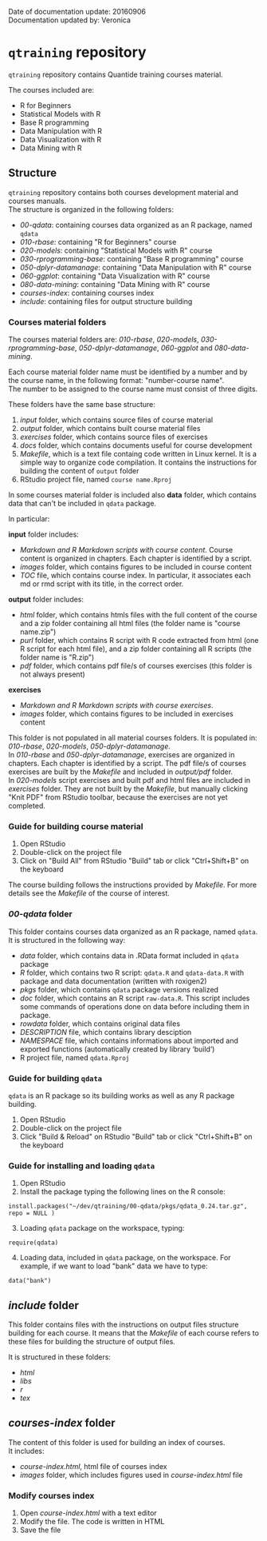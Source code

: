 Date of documentation update: 20160906  
Documentation updated by: Veronica

# `qtraining` repository

`qtraining` repository contains Quantide training courses material. 

The courses included are:

* R for Beginners
* Statistical Models with R
* Base R programming 
* Data Manipulation with R
* Data Visualization with R
* Data Mining with R

## Structure

`qtraining` repository contains both courses development material and courses manuals.  
The structure is organized in the following folders:  

* _00-qdata_: containing courses data organized as an R package, named `qdata`
* _010-rbase_: containing "R for Beginners" course
* _020-models_: containing "Statistical Models with R" course  
* _030-rprogramming-base_: containing "Base R programming" course
* _050-dplyr-datamanage_: containing "Data Manipulation with R" course
* _060-ggplot_: containing "Data Visualization with R" course 
* _080-data-mining_: containing "Data Mining with R" course
* _courses-index_: containing courses index
* _include_: containing files for output structure building

### Courses material folders

The courses material folders are: _010-rbase_, _020-models_, _030-rprogramming-base_, _050-dplyr-datamanage_, _060-ggplot_ and _080-data-mining_.  

Each course material folder name must be identified by a number and by the course name, in the following format: "number-course name".  
The number to be assigned to the course name must consist of three digits.

These folders have the same base structure:

1. _input_ folder, which contains source files of course material  
2. _output_ folder, which contains built course material files
3. _exercises_ folder, which contains source files of exercises 
4. _docs_ folder, which contains documents useful for course development  
5. _Makefile_, which is a text file containg code written in Linux kernel. It is a simple way to organize code compilation. It contains the instructions for building the content of `output` folder
6. RStudio project file, named `course name.Rproj`

In some courses material folder is included also __data__ folder, which contains data that can't be included in `qdata` package.

In particular:

__input__ folder includes:

* _Markdown and R Markdown scripts with course content_. Course content is organized in chapters. Each chapter is identified by a script.  
* _images_ folder, which contains figures to be included in course content 
* _TOC_ file, which contains course index. In particular, it associates each md or rmd script with its title, in the correct order.


__output__ folder includes:

* _html_ folder, which contains htmls files with the full content of the course and a zip folder containing all html files (the folder name is "course name.zip") 
* _purl_ folder, which contains R script with R code extracted from html (one R script for each html file), and a zip folder containing all R scripts (the folder name is "R.zip")
* _pdf_ folder, which contains pdf file/s of courses exercises (this folder is not always present)


__exercises__

* _Markdown and R Markdown scripts with course exercises_.  
* _images_ folder, which contains figures to be included in exercises content 

This folder is not populated in all material courses folders.
It is populated in: _010-rbase_, _020-models_, _050-dplyr-datamanage_.   
In _010-rbase_ and _050-dplyr-datamanage_, exercises are organized in chapters. Each chapter is identified by a script. The pdf file/s of courses exercises are built by the _Makefile_ and included in _output/pdf_ folder.   
In _020-models_ script exercises and built pdf and html files are included in _exercises_ folder. They are not built by the _Makefile_, but manually clicking "Knit PDF" from RStudio toolbar, because the exercises are not yet completed. 

 
### Guide for building course material

1. Open RStudio
2. Double-click on the project file
3. Click on "Build All" from RStudio "Build" tab or click "Ctrl+Shift+B" on the keyboard 

The course building follows the instructions provided by _Makefile_. For more details see the _Makefile_ of the course of interest.

### _00-qdata_ folder

This folder contains courses data organized as an R package, named `qdata`.  
It is structured in the following way:

* _data_ folder, which contains data in .RData format included in `qdata` package
* _R_ folder, which contains two R script: `qdata.R` and `qdata-data.R` with package and data documentation (written with roxigen2)
* _pkgs_ folder, which contains `qdata` package versions realized
* _doc_ folder, which contains an R script `raw-data.R`. This script includes some commands of operations done on data before including them in package.  
* _rowdata_ folder, which contains original data files
* _DESCRIPTION_ file, which contains library desciption
* _NAMESPACE_ file, which contains informations about imported and exported functions (automatically
created by library ‘build’)
* R project file, named `qdata.Rproj`

### Guide for building `qdata`

`qdata` is an R package so its building works as well as any R package building.

1. Open RStudio
2. Double-click on the project file
3. Click "Build & Reload" on RStudio "Build" tab or click "Ctrl+Shift+B" on the keyboard

### Guide for installing and loading `qdata`  

1. Open RStudio
2. Install the package typing the following lines on the R console: 

```{r}
install.packages("~/dev/qtraining/00-qdata/pkgs/qdata_0.24.tar.gz", repo = NULL )
```

3. Loading `qdata` package on the workspace, typing:

```{r}
require(qdata)
```

4. Loading data, included in `qdata` package, on the workspace. For example, if we want to load "bank" data we have to type:

```{r}
data("bank")
```

## _include_ folder

This folder contains files with the instructions on output files structure building for each course. It means that the _Makefile_ of each course refers to these files for building the structure of output files.

It is structured in these folders:

* _html_
* _libs_
* _r_
* _tex_

## _courses-index_ folder

The content of this folder is used for building an index of courses.  
It includes:

* _course-index.html_, html file of courses index 
* _images_ folder, which includes figures used in _course-index.html_ file 

### Modify courses index

1. Open _course-index.html_ with a text editor
2. Modify the file. The code is written in HTML
3. Save the file

